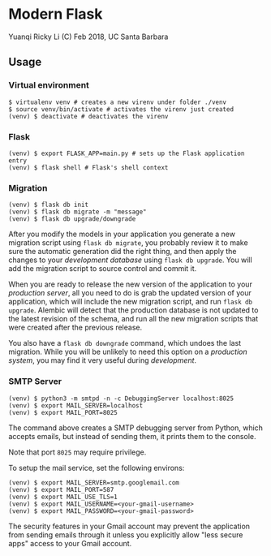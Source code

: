 # Modern Flask

Yuanqi Ricky Li (C) Feb 2018, UC Santa Barbara

## Usage

### Virtual environment

```
$ virtualenv venv # creates a new virenv under folder ./venv
$ source venv/bin/activate # activates the virenv just created
(venv) $ deactivate # deactivates the virenv
```

### Flask

```
(venv) $ export FLASK_APP=main.py # sets up the Flask application entry
(venv) $ flask shell # Flask's shell context
```

### Migration

```
(venv) $ flask db init
(venv) $ flask db migrate -m "message"
(venv) $ flask db upgrade/downgrade
```

After you modify the models in your application you generate a new migration
script using `flask db migrate`, you probably review it to make sure the
automatic generation did the right thing, and then apply the changes to your
*development database* using `flask db upgrade`. You will add the migration
script to source control and commit it.

When you are ready to release the new version of the application to your
*production server*, all you need to do is grab the updated version of your
application, which will include the new migration script, and run
`flask db upgrade`. Alembic will detect that the production database is not
updated to the latest revision of the schema, and run all the new migration
scripts that were created after the previous release.

You also have a `flask db downgrade` command, which undoes the last migration.
While you will be unlikely to need this option on a *production system*, you may
find it very useful during *development*.

### SMTP Server

```
(venv) $ python3 -m smtpd -n -c DebuggingServer localhost:8025
(venv) $ export MAIL_SERVER=localhost
(venv) $ export MAIL_PORT=8025
```

The command above creates a SMTP debugging server from Python, which accepts
emails, but instead of sending them, it prints them to the console.

Note that port `8025` may require privilege.

To setup the mail service, set the following environs:

```
(venv) $ export MAIL_SERVER=smtp.googlemail.com
(venv) $ export MAIL_PORT=587
(venv) $ export MAIL_USE_TLS=1
(venv) $ export MAIL_USERNAME=<your-gmail-username>
(venv) $ export MAIL_PASSWORD=<your-gmail-password>
```

The security features in your Gmail account may prevent the application from sending emails through it unless you
explicitly allow "less secure apps" access to your Gmail account.
